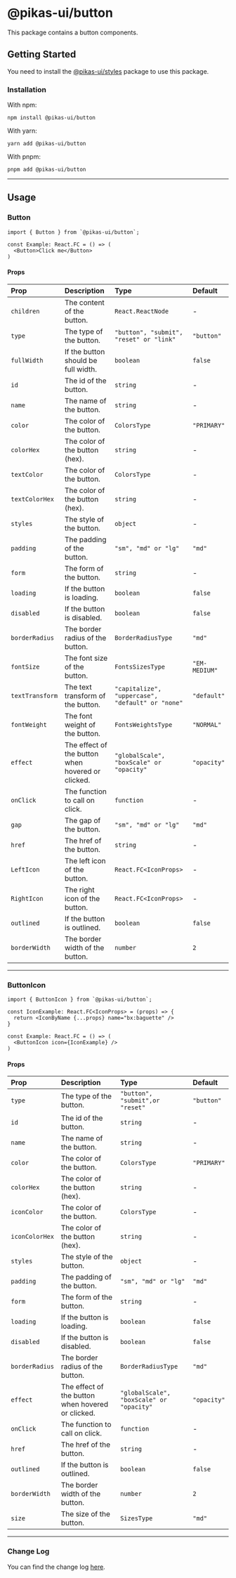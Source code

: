 # @pikas-ui/button

This package contains a button components.

## Getting Started

You need to install the [@pikas-ui/styles](../styles/README.md) package to use this package.

### Installation

With npm:

```
npm install @pikas-ui/button
```

With yarn:

```
yarn add @pikas-ui/button
```

With pnpm:

```
pnpm add @pikas-ui/button
```

---

## Usage

### Button

```tsx
import { Button } from `@pikas-ui/button`;

const Example: React.FC = () => (
  <Button>Click me</Button>
)
```

#### Props

| Prop            | Description                                       | Type                                             | Default       |
|:----------------|:--------------------------------------------------|:-------------------------------------------------|:--------------|
| `children`      | The content of the button.                        | `React.ReactNode`                                | -             |
| `type`          | The type of the button.                           | `"button", "submit", "reset" or "link"`          | `"button"`    |
| `fullWidth`     | If the button should be full width.               | `boolean`                                        | `false`       |
| `id`            | The id of the button.                             | `string`                                         | -             |
| `name`          | The name of the button.                           | `string`                                         | -             |
| `color`         | The color of the button.                          | `ColorsType`                                     | `"PRIMARY"`   |
| `colorHex`      | The color of the button (hex).                    | `string`                                         | -             |
| `textColor`     | The color of the button.                          | `ColorsType`                                     | -             |
| `textColorHex`  | The color of the button (hex).                    | `string`                                         | -             |
| `styles`        | The style of the button.                          | `object`                                         | -             |
| `padding`       | The padding of the button.                        | `"sm", "md" or "lg"`                             | `"md"`        |
| `form`          | The form of the button.                           | `string`                                         | -             |
| `loading`       | If the button is loading.                         | `boolean`                                        | `false`       |
| `disabled`      | If the button is disabled.                        | `boolean`                                        | `false`       |
| `borderRadius`  | The border radius of the button.                  | `BorderRadiusType`                               | `"md"`        |
| `fontSize`      | The font size of the button.                      | `FontsSizesType`                                 | `"EM-MEDIUM"` |
| `textTransform` | The text transform of the button.                 | `"capitalize", "uppercase", "default" or "none"` | `"default"`   |
| `fontWeight`    | The font weight of the button.                    | `FontsWeightsType`                               | `"NORMAL"`    |
| `effect`        | The effect of the button when hovered or clicked. | `"globalScale", "boxScale" or "opacity"`         | `"opacity"`   |
| `onClick`       | The function to call on click.                    | `function`                                       | -             |
| `gap`           | The gap of the button.                            | `"sm", "md" or "lg"`                             | `"md"`        |
| `href`          | The href of the button.                           | `string`                                         | -             |
| `LeftIcon`      | The left icon of the button.                      | `React.FC<IconProps>`                            | -             |
| `RightIcon`     | The right icon of the button.                     | `React.FC<IconProps>`                            | -             |
| `outlined`      | If the button is outlined.                        | `boolean`                                        | `false`       |
| `borderWidth`   | The border width of the button.                   | `number`                                         | `2`           |

---

### ButtonIcon

```tsx
import { ButtonIcon } from `@pikas-ui/button`;

const IconExample: React.FC<IconProps> = (props) => {
  return <IconByName {...props} name="bx:baguette" />
}

const Example: React.FC = () => (
  <ButtonIcon icon={IconExample} />
)
```

#### Props
| Prop           | Description                                       | Type                                     | Default     |
|:---------------|:--------------------------------------------------|:-----------------------------------------|:------------|
| `type`         | The type of the button.                           | `"button", "submit",or "reset"`          | `"button"`  |
| `id`           | The id of the button.                             | `string`                                 | -           |
| `name`         | The name of the button.                           | `string`                                 | -           |
| `color`        | The color of the button.                          | `ColorsType`                             | `"PRIMARY"` |
| `colorHex`     | The color of the button (hex).                    | `string`                                 | -           |
| `iconColor`    | The color of the button.                          | `ColorsType`                             | -           |
| `iconColorHex` | The color of the button (hex).                    | `string`                                 | -           |
| `styles`       | The style of the button.                          | `object`                                 | -           |
| `padding`      | The padding of the button.                        | `"sm", "md" or "lg"`                     | `"md"`      |
| `form`         | The form of the button.                           | `string`                                 | -           |
| `loading`      | If the button is loading.                         | `boolean`                                | `false`     |
| `disabled`     | If the button is disabled.                        | `boolean`                                | `false`     |
| `borderRadius` | The border radius of the button.                  | `BorderRadiusType`                       | `"md"`      |
| `effect`       | The effect of the button when hovered or clicked. | `"globalScale", "boxScale" or "opacity"` | `"opacity"` |
| `onClick`      | The function to call on click.                    | `function`                               | -           |
| `href`         | The href of the button.                           | `string`                                 | -           |
| `outlined`     | If the button is outlined.                        | `boolean`                                | `false`     |
| `borderWidth`  | The border width of the button.                   | `number`                                 | `2`         |
| `size`         | The size of the button.                           | `SizesType`                              | `"md"`      |

---

### Change Log
You can find the change log [here](CHANGELOG.md).